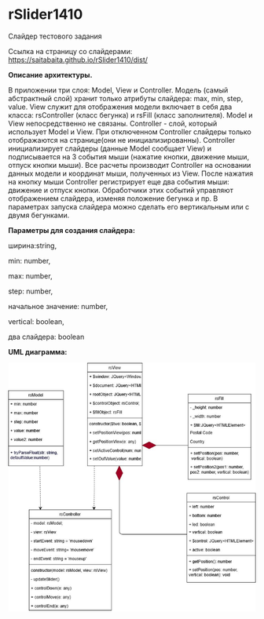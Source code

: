 # rSlider1410
Слайдер тестового задания

Ссылка на страницу со слайдерами: https://saitabaita.github.io/rSlider1410/dist/

<b>Описание архитектуры.</b>

В приложении три слоя: Model, View и Controller. Модель (самый абстрактный слой) хранит только атрибуты слайдера: max, min, step, value. View служит для отображения модели включает в себя два класса: rsController (класс бегунка) и rsFill (класс заполнителя). Model и View непосредственно не связаны. Controller - слой, который использует Model и View. При отключенном Controller слайдеры только отображаются на странице(они не инициализированны). Controller инициализирует слайдеры (данные Model сообщает View) и подписывается на 3 события мыши (нажатие кнопки, движение мыши, отпуск кнопки мыши). Все расчеты производит Controller на основании данных модели и координат мыши, полученных из View. После нажатия на кнопку мыши Controller регистрирует еще два события мыши: движение и отпуск кнопки. Обработчики этих событий управляют отображением слайдера, изменяя положение бегунка и пр. В параметрах запуска слайдера можно сделать его вертикальным или с двумя бегунками.

<b>Параметры для создания слайдера: </b>

ширина:string, 

min: number, 

max: number, 

step: number, 

начальное значение: number, 

vertical: boolean, 

два слайдера: boolean

<b>UML диаграмма:</b>

<img src="rSlider1410.jpg"/>
